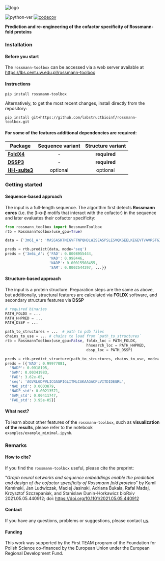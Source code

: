 ![logo](https://github.com/labstructbioinf/rossmann-toolbox/blob/main/logo.png?raw=true)

![python-ver](https://img.shields.io/badge/python-%3E=3.6.1-blue)
[![codecov](https://codecov.io/gh/labstructbioinf/rossmann-toolbox/branch/main/graph/badge.svg)](https://codecov.io/gh/labstructbioinf/rossmann-toolbox)

<b> Prediction and re-engineering of the cofactor specificity of Rossmann-fold proteins</b>

### Installation

#### Before you start

The `rossmann-toolbox` can be accessed via a web server available at https://lbs.cent.uw.edu.pl/rossmann-toolbox

#### Instructions

```
pip install rossmann-toolbox
```

Alternatively, to get the most recent changes, install directly from the repository:
```
pip install git+https://github.com/labstructbioinf/rossmann-toolbox.git
```

#### For some of the features additional dependencies are required:
| Package                                       | Sequence variant | Structure variant |
|-----------------------------------------------|:----------------:|:-----------------:|
|[**FoldX4**](http://foldxsuite.crg.eu/)        | -                | **required**      |
|[**DSSP3**](https://github.com/cmbi/dssp)      | -                | **required**      |
|[**HH-suite3**](https://github.com/soedinglab/hh-suite) | optional| optional          |

### Getting started

#### Sequence-based approach
The input is a full-length sequence. The algorithm first detects <b>Rossmann cores</b> (i.e. the β-α-β motifs that interact with the cofactor) in the sequence and later evaluates their cofactor specificity:
```python
from rossmann_toolbox import RossmannToolbox
rtb = RossmannToolbox(use_gpu=True)

data = {'3m6i_A': 'MASSASKTNIGVFTNPQHDLWISEASPSLESVQKGEELKEGEVTVAVRSTGICGSDVHFWKHGCIGPMIVECDHVLGHESAGEVIAVHPSVKSIKVGDRVAIEPQVICNACEPCLTGRYNGCERVDFLSTPPVPGLLRRYVNHPAVWCHKIGNMSYENGAMLEPLSVALAGLQRAGVRLGDPVLICGAGPIGLITMLCAKAAGACPLVITDIDEGRLKFAKEICPEVVTHKVERLSAEESAKKIVESFGGIEPAVALECTGVESSIAAAIWAVKFGGKVFVIGVGKNEIQIPFMRASVREVDLQFQYRYCNTWPRAIRLVENGLVDLTRLVTHRFPLEDALKAFETASDPKTGAIKVQIQSLE'}

preds = rtb.predict(data, mode='seq')
preds = {'3m6i_A': {'FAD': 0.0008955444,
                    'NAD': 0.998446,
                    'NADP': 0.00015508455,
                    'SAM': 0.0002544397, ...}}
```

#### Structure-based approach
The input is a protein structure. Preparation steps are the same as above, but additionally, structural features are calculated via **FOLDX** software, and secondary structure features via **DSSP**
```python
# required binaries
PATH_FOLDX = ...
PATH_HHPRED = ...
PATH_DSSP = ...

path_to_structures = ...  # path to pdb files
chains_to_use = ... # chains to load from `path_to_structures`
rtb = RossmannToolbox(use_gpu=False, foldx_loc = PATH_FOLDX, 
                                     hhsearch_loc = PATH_HHPRED,
                                     dssp_loc = PATH_DSSP)

preds = rtb.predict_structure(path_to_structures, chains_to_use, mode='seq', core_detect_mode='dl')
preds = [{'NAD': 0.99977881,
  'NADP': 0.0018195,
  'SAM': 0.00341983,
  'FAD': 3.62e-05,
  'seq': 'AGVRLGDPVLICGAGPIGLITMLCAKAAGACPLVITDIDEGRL',
  'NAD_std': 0.0003879,
  'NADP_std': 0.00213571,
  'SAM_std': 0.00411747,
  'FAD_std': 3.95e-05}]
```

#### What next?
To learn about other features of the `rossmann-toolbox`, such as <b>visualization of the results</b>, please refer to the notebook `examples/example_minimal.ipynb`. 

### Remarks

#### How to cite?
If you find the `rossmann-toolbox` useful, please cite the preprint:

"*Graph neural networks and sequence embeddings enable the prediction and design of the cofactor specificity of Rossmann fold proteins*"
by Kamil Kaminski, Jan Ludwiczak, Maciej Jasinski, Adriana Bukala, Rafal Madaj, Krzysztof Szczepaniak, and Stanislaw Dunin-Horkawicz
bioRxiv 2021.05.05.440912; doi: https://doi.org/10.1101/2021.05.05.440912

#### Contact
If you have any questions, problems or suggestions, please contact [us](https://lbs.cent.uw.edu.pl).

#### Funding
This work was supported by the First TEAM program of the Foundation for Polish Science co-financed by the European Union under the European Regional Development Fund.
